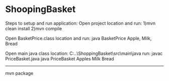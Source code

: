 # ShoopingBasket

Steps to setup and run application:
Open project location and run: 
1)mvn clean install
2)mvn compile

Open BasketPrice.class location and run:
java BasketPrice Apple, Milk, Bread

Open main java class location:
C:\..\ShoppingBasket\src\main\java
run:
javac PriceBasket.java
java PriceBasket Apples Milk Bread

-----------

mvn package

